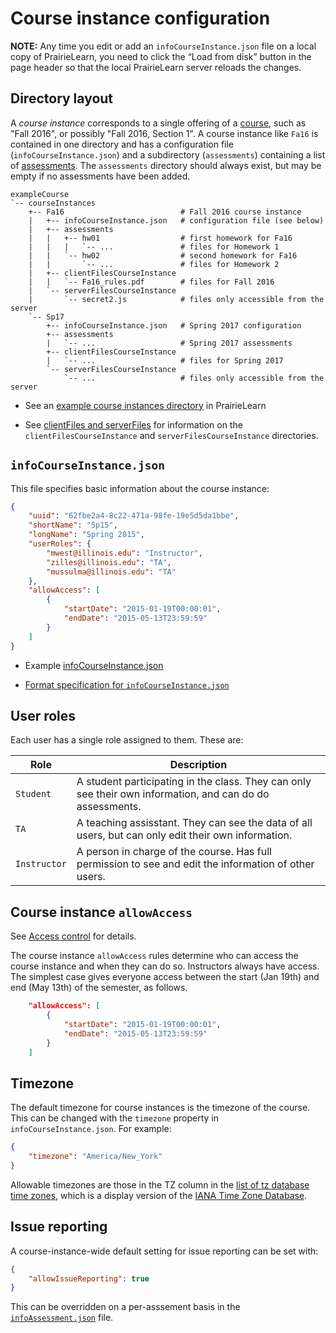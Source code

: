 
# Course instance configuration

**NOTE:** Any time you edit or add an `infoCourseInstance.json` file on a local copy of PrairieLearn, you need to click the “Load from disk” button in the page header so that the local PrairieLearn server reloads the changes.

## Directory layout

A _course instance_ corresponds to a single offering of a [course](course.md), such as "Fall 2016", or possibly "Fall 2016, Section 1". A course instance like `Fa16` is contained in one directory and has a configuration file (`infoCourseInstance.json`) and a subdirectory (`assessments`) containing a list of [assessments](assessment.md). The `assessments` directory should always exist, but may be empty if no assessments have been added.

```text
exampleCourse
`-- courseInstances
    +-- Fa16                          # Fall 2016 course instance
    |   +-- infoCourseInstance.json   # configuration file (see below)
    |   +-- assessments
    |   |   +-- hw01                  # first homework for Fa16
    |   |   |   `-- ...               # files for Homework 1
    |   |   `-- hw02                  # second homework for Fa16
    |   |       `-- ...               # files for Homework 2
    |   +-- clientFilesCourseInstance
    |   |   `-- Fa16_rules.pdf        # files for Fall 2016
    |   `-- serverFilesCourseInstance
    |       `-- secret2.js            # files only accessible from the server
    `-- Sp17
        +-- infoCourseInstance.json   # Spring 2017 configuration
        +-- assessments
        |   `-- ...                   # Spring 2017 assessments
        +-- clientFilesCourseInstance
        |   `-- ...                   # files for Spring 2017
        `-- serverFilesCourseInstance
            `-- ...                   # files only accessible from the server
```

* See an [example course instances directory](https://github.com/PrairieLearn/PrairieLearn/blob/master/exampleCourse/courseInstances) in PrairieLearn

* See [clientFiles and serverFiles](clientServerFiles.md) for information on the `clientFilesCourseInstance` and `serverFilesCourseInstance` directories.

## `infoCourseInstance.json`

This file specifies basic information about the course instance:

```json
{
    "uuid": "62fbe2a4-8c22-471a-98fe-19e5d5da1bbe",
    "shortName": "Sp15",
    "longName": "Spring 2015",
    "userRoles": {
        "mwest@illinois.edu": "Instructor",
        "zilles@illinois.edu": "TA",
        "mussulma@illinois.edu": "TA"
    },
    "allowAccess": [
        {
            "startDate": "2015-01-19T00:00:01",
            "endDate": "2015-05-13T23:59:59"
        }
    ]
}
```

* Example [infoCourseInstance.json](https://github.com/PrairieLearn/PrairieLearn/blob/master/exampleCourse/courseInstances/Sp15/infoCourseInstance.json)

* [Format specification for `infoCourseInstance.json`](https://github.com/PrairieLearn/PrairieLearn/blob/master/schemas/infoCourseInstance.json)

## User roles

Each user has a single role assigned to them. These are:

Role         | Description
---          | ---
`Student`    | A student participating in the class. They can only see their own information, and can do do assessments.
`TA`         | A teaching assisstant. They can see the data of all users, but can only edit their own information.
`Instructor` | A person in charge of the course. Has full permission to see and edit the information of other users.

## Course instance `allowAccess`

See [Access control](accessControl.md) for details.

The course instance `allowAccess` rules determine who can access the course instance and when they can do so. Instructors always have access. The simplest case gives everyone access between the start (Jan 19th) and end (May 13th) of the semester, as follows.

```json
    "allowAccess": [
        {
            "startDate": "2015-01-19T00:00:01",
            "endDate": "2015-05-13T23:59:59"
        }
    ]
```


## Timezone

The default timezone for course instances is the timezone of the course. This can be changed with the `timezone` property in `infoCourseInstance.json`. For example:

```json
{
    "timezone": "America/New_York"
}
```

Allowable timezones are those in the TZ column in the [list of tz database time zones](https://en.wikipedia.org/wiki/List_of_tz_database_time_zones), which is a display version of the [IANA Time Zone Database](https://www.iana.org/time-zones).


## Issue reporting

A course-instance-wide default setting for issue reporting can be set with:

```json
{
    "allowIssueReporting": true
}
```

This can be overridden on a per-asssement basis in the [`infoAssessment.json`](assessment.md) file.
